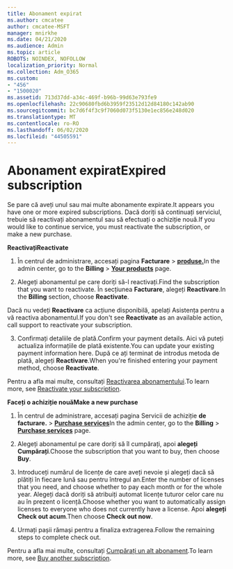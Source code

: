 ```yaml
---
title: Abonament expirat
ms.author: cmcatee
author: cmcatee-MSFT
manager: mnirkhe
ms.date: 04/21/2020
ms.audience: Admin
ms.topic: article
ROBOTS: NOINDEX, NOFOLLOW
localization_priority: Normal
ms.collection: Adm_O365
ms.custom:
- "456"
- "1500020"
ms.assetid: 713d37dd-a34c-469f-b96b-99d63e793fe9
ms.openlocfilehash: 22c90680fbd6b3959f23512d12d84180c142ab90
ms.sourcegitcommit: bc7d6f4f3c9f7060d073f5130e1ec856e248d020
ms.translationtype: MT
ms.contentlocale: ro-RO
ms.lasthandoff: 06/02/2020
ms.locfileid: "44505591"
---
```

# <a name="expired-subscription"></a><span data-ttu-id="061e8-102">Abonament expirat</span><span class="sxs-lookup"><span data-stu-id="061e8-102">Expired subscription</span></span>

<span data-ttu-id="061e8-103">Se pare că aveți unul sau mai multe abonamente expirate.</span><span class="sxs-lookup"><span data-stu-id="061e8-103">It appears you have one or more expired subscriptions.</span></span> <span data-ttu-id="061e8-104">Dacă doriți să continuați serviciul, trebuie să reactivați abonamentul sau să efectuați o achiziție nouă.</span><span class="sxs-lookup"><span data-stu-id="061e8-104">If you would like to continue service, you must reactivate the subscription, or make a new purchase.</span></span>
  
<span data-ttu-id="061e8-105">**Reactivați**</span><span class="sxs-lookup"><span data-stu-id="061e8-105">**Reactivate**</span></span>
  
1. <span data-ttu-id="061e8-106">În centrul de administrare, accesați pagina **Facturare** \> **[produse.](https://go.microsoft.com/fwlink/p/?linkid=842054)**</span><span class="sxs-lookup"><span data-stu-id="061e8-106">In the admin center, go to the **Billing** \> **[Your products](https://go.microsoft.com/fwlink/p/?linkid=842054)** page.</span></span>

2. <span data-ttu-id="061e8-107">Alegeți abonamentul pe care doriți să-l reactivați.</span><span class="sxs-lookup"><span data-stu-id="061e8-107">Find the subscription that you want to reactivate.</span></span> <span data-ttu-id="061e8-108">În secțiunea **Facturare**, alegeți **Reactivare**.</span><span class="sxs-lookup"><span data-stu-id="061e8-108">In the **Billing** section, choose **Reactivate**.</span></span>

<span data-ttu-id="061e8-109">Dacă nu vedeți **Reactivare** ca acțiune disponibilă, apelați Asistența pentru a vă reactiva abonamentul.</span><span class="sxs-lookup"><span data-stu-id="061e8-109">If you don't see **Reactivate** as an available action, call support to reactivate your subscription.</span></span>

3. <span data-ttu-id="061e8-110">Confirmați detaliile de plată.</span><span class="sxs-lookup"><span data-stu-id="061e8-110">Confirm your payment details.</span></span> <span data-ttu-id="061e8-111">Aici vă puteți actualiza informațiile de plată existente.</span><span class="sxs-lookup"><span data-stu-id="061e8-111">You can update your existing payment information here.</span></span> <span data-ttu-id="061e8-112">După ce ați terminat de introdus metoda de plată, alegeți **Reactivare**.</span><span class="sxs-lookup"><span data-stu-id="061e8-112">When you're finished entering your payment method, choose **Reactivate**.</span></span>

<span data-ttu-id="061e8-113">Pentru a afla mai multe, consultați [Reactivarea abonamentului](https://docs.microsoft.com/microsoft-365/commerce/subscriptions/reactivate-your-subscription).</span><span class="sxs-lookup"><span data-stu-id="061e8-113">To learn more, see [Reactivate your subscription](https://docs.microsoft.com/microsoft-365/commerce/subscriptions/reactivate-your-subscription).</span></span>

<span data-ttu-id="061e8-114">**Faceți o achiziție nouă**</span><span class="sxs-lookup"><span data-stu-id="061e8-114">**Make a new purchase**</span></span>
  
1. <span data-ttu-id="061e8-115">În centrul de administrare, accesați pagina Servicii de achiziție **de facturare.** \> **[Purchase services](https://go.microsoft.com/fwlink/p/?linkid=868433)**</span><span class="sxs-lookup"><span data-stu-id="061e8-115">In the admin center, go to the **Billing** \> **[Purchase services](https://go.microsoft.com/fwlink/p/?linkid=868433)** page.</span></span>

2. <span data-ttu-id="061e8-116">Alegeți abonamentul pe care doriți să îl cumpărați, apoi **alegeți Cumpărați**.</span><span class="sxs-lookup"><span data-stu-id="061e8-116">Choose the subscription that you want to buy, then choose **Buy**.</span></span>

3. <span data-ttu-id="061e8-117">Introduceți numărul de licențe de care aveți nevoie și alegeți dacă să plătiți în fiecare lună sau pentru întregul an.</span><span class="sxs-lookup"><span data-stu-id="061e8-117">Enter the number of licenses that you need, and choose whether to pay each month or for the whole year.</span></span> <span data-ttu-id="061e8-118">Alegeți dacă doriți să atribuiți automat licențe tuturor celor care nu au în prezent o licență.</span><span class="sxs-lookup"><span data-stu-id="061e8-118">Choose whether you want to automatically assign licenses to everyone who does not currently have a license.</span></span> <span data-ttu-id="061e8-119">Apoi **alegeți Check out acum**.</span><span class="sxs-lookup"><span data-stu-id="061e8-119">Then choose **Check out now**.</span></span>

4. <span data-ttu-id="061e8-120">Urmați pașii rămași pentru a finaliza extragerea.</span><span class="sxs-lookup"><span data-stu-id="061e8-120">Follow the remaining steps to complete check out.</span></span>

<span data-ttu-id="061e8-121">Pentru a afla mai multe, consultați [Cumpărați un alt abonament](https://docs.microsoft.com/microsoft-365/commerce/buy-another-subscription).</span><span class="sxs-lookup"><span data-stu-id="061e8-121">To learn more, see [Buy another subscription](https://docs.microsoft.com/microsoft-365/commerce/buy-another-subscription).</span></span>